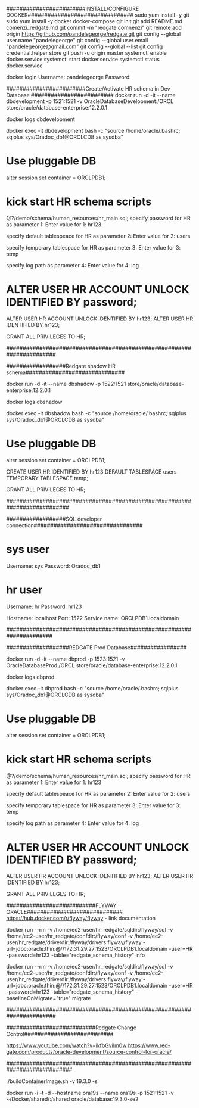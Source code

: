 ########################INSTALL/CONFIGURE DOCKER################################
sudo yum install -y git
sudo yum install -y docker docker-compose
git init
git add README.md comenzi_redgate.md
git commit -m "redgate comnenzi"
git remote add origin https://github.com/pandelegeorge/redgate.git
git config --global user.name "pandelegeorge"
git config --global user.email "pandelegeorge@gmail.com"
git config --global --list
git config credential.helper store
git push -u origin master
systemctl enable docker.service
systemctl start docker.service
systemctl status docker.service


docker login
      Username: pandelegeorge
      Password: <keepass>

########################Create/Activate HR schema in Dev Database #########################
docker run -d -it --name dbdevelopment -p 1521:1521 -v OracleDatabaseDevelopment:/ORCL store/oracle/database-enterprise:12.2.0.1

docker logs dbdevelopment

docker exec -it dbdevelopment bash -c "source /home/oracle/.bashrc; sqlplus sys/Oradoc_db1@ORCLCDB as sysdba"

# Use pluggable DB
alter session set container = ORCLPDB1;

# kick start HR schema scripts
@?/demo/schema/human_resources/hr_main.sql;
specify password for HR as parameter 1:
Enter value for 1: hr123

specify default tablespeace for HR as parameter 2:
Enter value for 2: users

specify temporary tablespace for HR as parameter 3:
Enter value for 3: temp

specify log path as parameter 4:
Enter value for 4: log

# ALTER USER HR ACCOUNT UNLOCK IDENTIFIED BY password;
ALTER USER HR ACCOUNT UNLOCK IDENTIFIED BY hr123;
ALTER USER HR IDENTIFIED BY hr123;

GRANT ALL PRIVILEGES TO HR;

#######################################################################

##################Redgate shadow HR schema##############################

docker run -d -it --name dbshadow -p 1522:1521 store/oracle/database-enterprise:12.2.0.1

docker logs dbshadow

docker exec -it dbshadow bash -c "source /home/oracle/.bashrc; sqlplus sys/Oradoc_db1@ORCLCDB as sysdba"

# Use pluggable DB
alter session set container = ORCLPDB1;

CREATE USER HR
  IDENTIFIED BY hr123
  DEFAULT TABLESPACE users
  TEMPORARY TABLESPACE temp;

GRANT ALL PRIVILEGES TO HR;

###########################################################################

##################SQL developer connection#################################

# sys user
Username: sys
Password: Oradoc_db1 

# hr user
Username: hr
Password: hr123

Hostname: localhost
Port: 1522
Service name: ORCLPDB1.localdomain

######################################################################

###################REDGATE Prod Database#################

docker run -d -it --name dbprod -p 1523:1521 -v OracleDatabaseProd:/ORCL store/oracle/database-enterprise:12.2.0.1

docker logs dbprod

docker exec -it dbprod bash -c "source /home/oracle/.bashrc; sqlplus sys/Oradoc_db1@ORCLCDB as sysdba"

# Use pluggable DB
alter session set container = ORCLPDB1;

# kick start HR schema scripts
@?/demo/schema/human_resources/hr_main.sql;
specify password for HR as parameter 1:
Enter value for 1: hr123

specify default tablespeace for HR as parameter 2:
Enter value for 2: users

specify temporary tablespace for HR as parameter 3:
Enter value for 3: temp

specify log path as parameter 4:
Enter value for 4: log

# ALTER USER HR ACCOUNT UNLOCK IDENTIFIED BY password;
ALTER USER HR ACCOUNT UNLOCK IDENTIFIED BY hr123;
ALTER USER HR IDENTIFIED BY hr123;

GRANT ALL PRIVILEGES TO HR;

###########################FLYWAY ORACLE#############################
https://hub.docker.com/r/flyway/flyway - link documentation

docker run --rm -v /home/ec2-user/hr_redgate/sqldir:/flyway/sql -v /home/ec2-user/hr_redgate/confdir:/flyway/conf -v /home/ec2-user/hr_redgate/driverdir:/flyway/drivers flyway/flyway -url=jdbc:oracle:thin:@//172.31.29.27:1523/ORCLPDB1.localdomain -user=HR -password=hr123 -table="redgate_schema_history" info

docker run --rm -v /home/ec2-user/hr_redgate/sqldir:/flyway/sql -v /home/ec2-user/hr_redgate/confdir:/flyway/conf -v /home/ec2-user/hr_redgate/driverdir:/flyway/drivers flyway/flyway -url=jdbc:oracle:thin:@//172.31.29.27:1523/ORCLPDB1.localdomain -user=HR -password=hr123 -table="redgate_schema_history" -baselineOnMigrate="true" migrate

#######################################################################

###########################Redgate Change Control###########################

https://www.youtube.com/watch?v=ikfbGviIm0w
https://www.red-gate.com/products/oracle-development/source-control-for-oracle/

############################################################################




./buildContainerImage.sh -v 19.3.0 -s

docker run -i -t -d --hostname ora19s --name ora19s -p 1521:1521 -v ~/Docker/shared/:/shared oracle/database:19.3.0-se2
